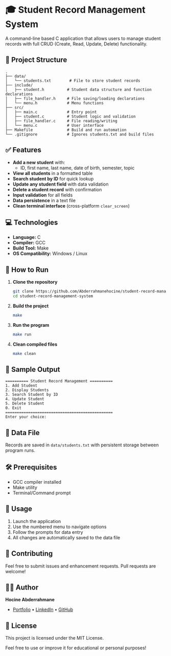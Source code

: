 # 🎓 Student Record Management System

A command-line based C application that allows users to manage student records with full CRUD (Create, Read, Update, Delete) functionality.

## 📂 Project Structure

```
.
├── data/
│   └── students.txt        # File to store student records
├── include/
│   ├── student.h          # Student data structure and function declarations
│   ├── file_handler.h     # File saving/loading declarations
│   └── menu.h             # Menu functions
├── src/
│   ├── main.c             # Entry point
│   ├── student.c          # Student logic and validation
│   ├── file_handler.c     # File reading/writing
│   └── menu.c             # User interface
├── Makefile               # Build and run automation
└── .gitignore             # Ignores students.txt and build files
```

## ✅ Features

- **Add a new student** with:
  - ID, first name, last name, date of birth, semester, topic
- **View all students** in a formatted table
- **Search student by ID** for quick lookup
- **Update any student field** with data validation
- **Delete a student record** with confirmation
- **Input validation** for all fields
- **Data persistence** in a text file
- **Clean terminal interface** (cross-platform `clear_screen`)

## 💻 Technologies

- **Language:** C
- **Compiler:** GCC
- **Build Tool:** Make
- **OS Compatibility:** Windows / Linux

## 🚀 How to Run

1. **Clone the repository**
   ```bash
   git clone https://github.com/Abderrahmanehocine/student-record-management-system.git
   cd student-record-management-system
   ```

2. **Build the project**
   ```bash
   make
   ```

3. **Run the program**
   ```bash
   make run
   ```

4. **Clean compiled files**
   ```bash
   make clean
   ```

## 📁 Sample Output

```
========== Student Record Management ==========
1. Add Student
2. Display Students
3. Search Student by ID
4. Update Student
5. Delete Student
0. Exit
===============================================
Enter your choice:
```

## 🔐 Data File

Records are saved in `data/students.txt` with persistent storage between program runs.

## 🛠️ Prerequisites

- GCC compiler installed
- Make utility
- Terminal/Command prompt

## 📖 Usage

1. Launch the application
2. Use the numbered menu to navigate options
3. Follow the prompts for data entry
4. All changes are automatically saved to the data file

## 🤝 Contributing

Feel free to submit issues and enhancement requests. Pull requests are welcome!

## 👨‍💻 Author

**Hocine Abderrahmane**
- [Portfolio](https://abderrahmanehocine.github.io/portfolio/) • [LinkedIn](https://www.linkedin.com/in/hocine-abderrahmane-b14bb1220) • [GitHub](https://github.com/Abderrahmanehocine)

## 📜 License

This project is licensed under the MIT License.

Feel free to use or improve it for educational or personal purposes!